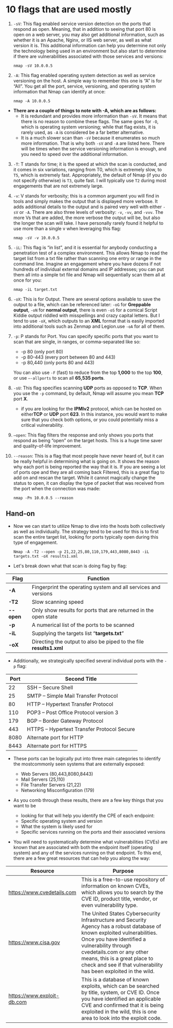 # 10 flags that are used mostly
1. `-sV`: This flag enabled service version detection on the ports that respond as open. Meaning, that in addition to seeing that port 80 is open on a web server, you may also get additional information, such as whether it is an Apache, Nginx, or IIS web server, as well as what version it is. This additional information can help you determine not only the technology being used in an environment but also start to determine if there are vulnerabilities associated with those services and versions:

    ```nmap -sV 10.0.0.5```

2. `-A`: This flag enabled operating system detection as well as service versioning on the host. A simple way to remember this one is “A” is for “All”. You get all the port, service, versioning, and operating system information that Nmap can identify at once:

    ```nmap -A 10.0.0.5```

- **There are a couple of things to note with -A, which are as follows:**
    - It is redundant and provides more information than `-sV`. It means that there is no reason to combine these flags. The same goes for `-O`, which is operating system versioning; while that flag exists, it is rarely used, as `-A` is considered be a far better alternative.
    - It is a much slower scan than `-sV` because it enumerates so much more information. That is why both `-sV` and `-A` are listed here. There will be times when the service versioning information is enough, and you need to speed over the additional information.

3. `-T`: T stands for time; it is the speed at which the scan is conducted, and it comes in six variations, ranging from T0, which is extremely slow, to `T5`, which is extremely fast. Appropriately, the default of Nmap (if you do not specify otherwise) is `T3`, quite fast. I will typically use `T2` during most engagements that are not extremely large.

4. `-v`: V stands for verbosity; this is a common argument you will find in tools and simply makes the output that is displayed more verbose. It adds additional details to the output and is paired very well with either `-sV` or `-A`. There are also three levels of verbosity: `-v`, `-vv`, and `-vvv`. The more Vs that are added, the more verbose the output will be, but also the longer the scan will take. I have personally rarely found it helpful to use more than a single v when leveraging this flag:

    ```nmap -sV -v 10.0.0.5```

5. `-iL`: This flag is “in list”, and it is essential for anybody conducting a penetration test of a complex environment. This allows Nmap to read the target list from a txt file rather than scanning one entry or range in the command line. Imagine an engagement where you have dozens if not hundreds of individual external domains and IP addresses; you can put them all into a simple txt file and Nmap will sequentially scan them all at once for you:

    ```nmap -iL target.txt```

6.  `-oX`: This is for Output. There are several options available to save the output to a file, which can be referenced later: `-oG` for **Greppable output**, `-oN` for **normal output**, there is even `-oS` for a comical Script Kiddie output riddled with misspellings and crazy capital letters. But I tend to use `-oX`, which outputs to an **XML** format that is easily imported into additional tools such as Zenmap and Legion.use `-oA` for all of them.

7. `-p`: P stands for Port. You can specify specific ports that you want to scan
that are single, in ranges, or comma-separated like so:
    - -p 80 (only port 80)
    - -p 80-443 (every port between 80 and 443)
    - -p 80,440 (only ports 80 and 443)

    You can also use `-F` (fast) to reduce from the top **1,000** to the top **100**, or use `–-allports` to scan all **65,535 ports**.

8. `-sU`: This flag specifies scanning **UDP** ports as opposed to **TCP**. When you use the `-p` command, by default, Nmap will assume you mean **TCP** port **X**.
    - if you are looking for the **IPMIv2** protocol, which can be hosted on either**TCP** or **UDP** port **623**. In this instance, you would want to make sure that you check both options, or you could potentially miss a critical vulnerability.

9. `–open`: This flag filters the response and only shows you ports that respond as being “open” on the target hosts. This is a huge time saver and quality-of-life improvement.

10. `--reason`: This is a flag that most people have never heard of, but it can be really helpful in determining what is going on. It shows the reason why each port is being reported the way that it is. If you are seeing a lot of ports ope and they are all coming back Filtered, this is a great flag to add on and rescan the target. While it cannot magically change the status to open, it can display the type of packet that was received from the port when the connection was made:

    ```nmap -Pn 10.0.0.5 --reason```

## Hand-on
- Now we can start to utilize Nmap to dive into the hosts both collectively as well as individually. The strategy tend to be used for this is to first scan the entire target list, looking for ports typically open during this type of engagement.

    ```Nmap -A -T2 --open -p 21,22,25,80,110,179,443,8080,8443 -iL targets.txt -oX results1.xml```

- Let's break down what that scan is doing flag by flag:

**Flag** | **Function** 
------------ | ------------- 
**-A** | Fingerprint the operating system and all services and versions
**-T2** | Slow scanning speed
**--open** | Only show results for ports that are returned in the open state
**-p** | A numerical list of the ports to be scanned
**-iL** | Supplying the targets list “**targets.txt**”
**-oX** | Directing the output to also be piped to the file **results1.xml**

- Additionally, we strategically specified several individual ports with the `-p` flag:

**Port** | **Second Title** 
------------ | -------------
22 | SSH – Secure Shell
25 | SMTP – Simple Mail Transfer Protocol
80 | HTTP – Hypertext Transfer Protocol
110 | POP3 – Post Office Protocol version 3
179 | BGP – Border Gateway Protocol
443 | HTTPS – Hypertext Transfer Protocol Secure
8080 | Alternate port for HTTP
8443 | Alternate port for HTTPS 

- These ports can be logically put into three main categories to identify the mostcommonly seen systems that are externally exposed:
    - Web Servers (80,443,8080,8443)
    - Mail Servers (25,110)
    - File Transfer Servers (21,22)
    - Networking Misconfiguration (179)

- As you comb through these results, there are a few key things that you want to be
    - looking for that will help you identify the CPE of each endpoint:
    - Specific operating system and version
    - What the system is likely used for
    - Specific services running on the ports and their associated versions

- You will need to systematically determine what vulnerabilities (CVEs) are known that are associated with both the endpoint itself (operating system) and any of the services running on that endpoint. To this end, there are a few great resources that can help you along the way:

**Resource** | **Purpose** 
------------ | ------------- 
https://www.cvedetails.com | This is a free-to-use repository of information on known CVEs, which allows you to search by the CVE ID, product title, vendor, or even vulnerability type.
https://www.cisa.gov | The United States Cybersecurity Infrastructure and Security Agency has a robust database of known exploited vulnerabilities. Once you have identified a vulnerability through cvedetails.com or any other means, this is a great place to check and see if that vulnerability has been exploited in the wild. 
https://www.exploit-db.com | This is a database of known exploits, which can be searched by title, system, or CVE ID. Once you have identified an applicable CVE and confirmed that it is being exploited in the wild, this is one area to look into the exploit code.





